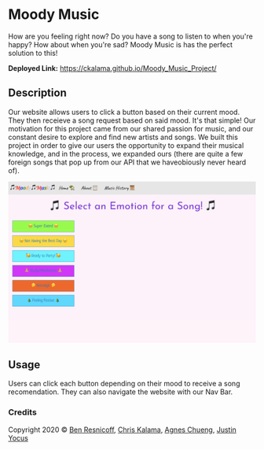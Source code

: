 # Moody Music

How are you feeling right now? Do you have a song to listen to when you're happy? How about when you're sad? Moody Music is has the perfect solution to this! 

**Deployed Link:**
https://ckalama.github.io/Moody_Music_Project/

## Description

Our website allows users to click a button based on their current mood. They then receieve a song request based on said mood. It's that simple! Our motivation for this project came from our shared passion for music, and our constant desire to explore and find new artists and songs. We built this project in order to give our users the opportunity to expand their musical knowledge, and in the process, we expanded ours (there are quite a few foreign songs that pop up from our API that we haveobiously never heard of). 

![Moody Music Preview](./Assets/Moody-Music.png)

## Usage

Users can click each button depending on their mood to receive a song recomendation. They can also navigate the website with our Nav Bar.

### Credits

Copyright 2020 © [Ben Resnicoff](https://github.com/benres2008), [Chris Kalama](https://github.com/ckalama), [Agnes Chueng](https://github.com/achueng), [Justin Yocus](https://github.com/jyocus)
